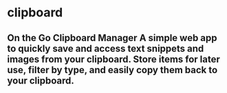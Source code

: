 # clipboard
## On the Go Clipboard Manager  A simple web app to quickly save and access text snippets and images from your clipboard.  Store items for later use, filter by type, and easily copy them back to your clipboard.
